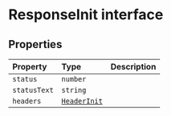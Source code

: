 # ResponseInit interface










## Properties

| Property	   | Type	| Description|
|:-------------|:-------|:-----------|
|`status`      | `number` |  |
|`statusText`      | `string` |  |
|`headers`      | [`HeaderInit`](../whatwg-fetch/whatwg-fetch-module.md#types) |  |





